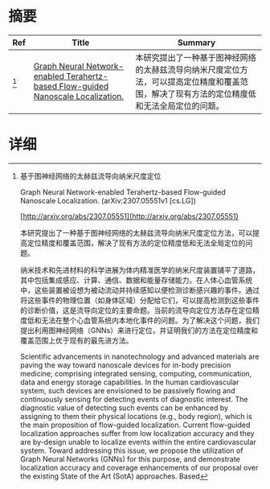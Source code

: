 # 摘要

| Ref | Title | Summary |
| --- | --- | --- |
| [^1] | [Graph Neural Network-enabled Terahertz-based Flow-guided Nanoscale Localization.](http://arxiv.org/abs/2307.05551) | 本研究提出了一种基于图神经网络的太赫兹流导向纳米尺度定位方法，可以提高定位精度和覆盖范围，解决了现有方法的定位精度低和无法全局定位的问题。 |

# 详细

[^1]: 基于图神经网络的太赫兹流导向纳米尺度定位

    Graph Neural Network-enabled Terahertz-based Flow-guided Nanoscale Localization. (arXiv:2307.05551v1 [cs.LG])

    [http://arxiv.org/abs/2307.05551](http://arxiv.org/abs/2307.05551)

    本研究提出了一种基于图神经网络的太赫兹流导向纳米尺度定位方法，可以提高定位精度和覆盖范围，解决了现有方法的定位精度低和无法全局定位的问题。

    

    纳米技术和先进材料的科学进展为体内精准医学的纳米尺度装置铺平了道路，其中包括集成感应、计算、通信、数据和能量存储能力。在人体心血管系统中，这些装置被设想为被动流动并持续感知以便检测诊断感兴趣的事件。通过将这些事件的物理位置（如身体区域）分配给它们，可以提高检测到这些事件的诊断价值，这是流导向定位的主要命题。当前的流导向定位方法存在定位精度低和无法在整个心血管系统内本地化事件的问题。为了解决这个问题，我们提出利用图神经网络（GNNs）来进行定位，并证明我们的方法在定位精度和覆盖范围上优于现有的最先进方法。

    Scientific advancements in nanotechnology and advanced materials are paving the way toward nanoscale devices for in-body precision medicine; comprising integrated sensing, computing, communication, data and energy storage capabilities. In the human cardiovascular system, such devices are envisioned to be passively flowing and continuously sensing for detecting events of diagnostic interest. The diagnostic value of detecting such events can be enhanced by assigning to them their physical locations (e.g., body region), which is the main proposition of flow-guided localization. Current flow-guided localization approaches suffer from low localization accuracy and they are by-design unable to localize events within the entire cardiovascular system. Toward addressing this issue, we propose the utilization of Graph Neural Networks (GNNs) for this purpose, and demonstrate localization accuracy and coverage enhancements of our proposal over the existing State of the Art (SotA) approaches. Based
    

